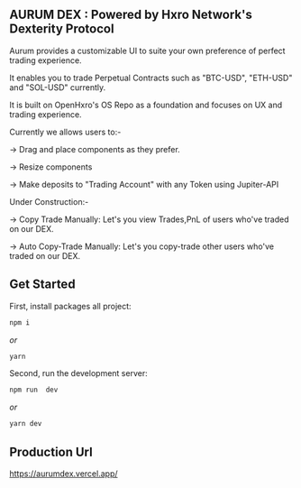 

## ****AURUM DEX : Powered by Hxro Network's Dexterity Protocol****
Aurum provides a customizable UI to suite your own preference of perfect trading experience.

It enables you to trade Perpetual Contracts such as "BTC-USD", "ETH-USD" and "SOL-USD" currently.

It is built on OpenHxro's OS Repo as a foundation and focuses on UX and trading experience.



Currently we allows users to:-

-> Drag and place components as they prefer.

-> Resize components

-> Make deposits to "Trading Account" with any Token using Jupiter-API



Under Construction:-

-> Copy Trade Manually: Let's you view Trades,PnL of users who've traded on our DEX.

-> Auto Copy-Trade Manually: Let's you copy-trade other users who've traded on our DEX.
  

## Get Started

  

First, install packages all project:

  

```bash
npm i
```

*or*

```bash
yarn
```

Second, run the development server:

```bash
npm run  dev
```

*or*

```bash
yarn dev
```

  

## Production Url

https://aurumdex.vercel.app/


